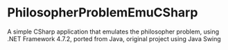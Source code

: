 # PhilosopherProblemEmuCSharp
A simple CSharp application that emulates the philosopher problem, using .NET Framework 4.7.2, ported from Java, original project using Java Swing
